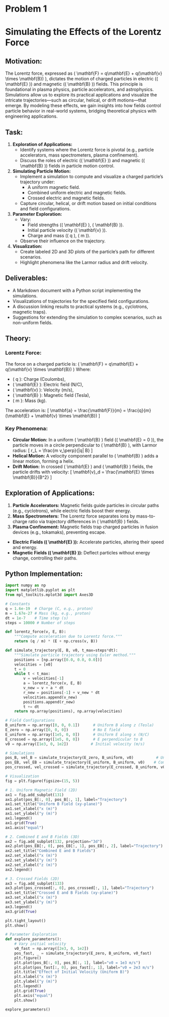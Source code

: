 # Problem 1
# Simulating the Effects of the Lorentz Force

## Motivation:
The Lorentz force, expressed as \( \mathbf{F} = q\mathbf{E} + q(\mathbf{v} \times \mathbf{B}) \), dictates the motion of charged particles in electric (\( \mathbf{E} \)) and magnetic (\( \mathbf{B} \)) fields. This principle is foundational in plasma physics, particle accelerators, and astrophysics. Simulations allow us to explore its practical applications and visualize the intricate trajectories—such as circular, helical, or drift motions—that emerge. By modeling these effects, we gain insights into how fields control particle behavior in real-world systems, bridging theoretical physics with engineering applications.

## Task:
1. **Exploration of Applications:**
   - Identify systems where the Lorentz force is pivotal (e.g., particle accelerators, mass spectrometers, plasma confinement).
   - Discuss the roles of electric (\( \mathbf{E} \)) and magnetic (\( \mathbf{B} \)) fields in particle motion control.
2. **Simulating Particle Motion:**
   - Implement a simulation to compute and visualize a charged particle’s trajectory under:
     - A uniform magnetic field.
     - Combined uniform electric and magnetic fields.
     - Crossed electric and magnetic fields.
   - Capture circular, helical, or drift motion based on initial conditions and field configurations.
3. **Parameter Exploration:**
   - Vary:
     - Field strengths (\( \mathbf{E} \), \( \mathbf{B} \)).
     - Initial particle velocity (\( \mathbf{v} \)).
     - Charge and mass (\( q \), \( m \)).
   - Observe their influence on the trajectory.
4. **Visualization:**
   - Create labeled 2D and 3D plots of the particle’s path for different scenarios.
   - Highlight phenomena like the Larmor radius and drift velocity.

## Deliverables:
- A Markdown document with a Python script implementing the simulations.
- Visualizations of trajectories for the specified field configurations.
- A discussion linking results to practical systems (e.g., cyclotrons, magnetic traps).
- Suggestions for extending the simulation to complex scenarios, such as non-uniform fields.

## Theory:

### Lorentz Force:
The force on a charged particle is:
\( \mathbf{F} = q\mathbf{E} + q(\mathbf{v} \times \mathbf{B}) \)
Where:
- \( q \): Charge (Coulombs),
- \( \mathbf{E} \): Electric field (N/C),
- \( \mathbf{v} \): Velocity (m/s),
- \( \mathbf{B} \): Magnetic field (Tesla),
- \( m \): Mass (kg).

The acceleration is:
\[
\mathbf{a} = \frac{\mathbf{F}}{m} = \frac{q}{m}(\mathbf{E} + \mathbf{v} \times \mathbf{B})
\]

### Key Phenomena:
- **Circular Motion:** In a uniform \( \mathbf{B} \) field (\( \mathbf{E} = 0 \)), the particle moves in a circle perpendicular to \( \mathbf{B} \), with Larmor radius:
  \[
  r_L = \frac{m v_\perp}{|q| B}
  \]
- **Helical Motion:** A velocity component parallel to \( \mathbf{B} \) adds a linear motion, forming a helix.
- **Drift Motion:** In crossed \( \mathbf{E} \) and \( \mathbf{B} \) fields, the particle drifts with velocity:
  \[
  \mathbf{v}_d = \frac{\mathbf{E} \times \mathbf{B}}{B^2}
  \]

## Exploration of Applications:
1. **Particle Accelerators:** Magnetic fields guide particles in circular paths (e.g., cyclotrons), while electric fields boost their energy.
2. **Mass Spectrometers:** The Lorentz force separates ions by mass-to-charge ratio via trajectory differences in \( \mathbf{B} \) fields.
3. **Plasma Confinement:** Magnetic fields trap charged particles in fusion devices (e.g., tokamaks), preventing escape.

- **Electric Fields (\( \mathbf{E} \)):** Accelerate particles, altering their speed and energy.
- **Magnetic Fields (\( \mathbf{B} \)):** Deflect particles without energy change, controlling their paths.

## Python Implementation:

```python
import numpy as np
import matplotlib.pyplot as plt
from mpl_toolkits.mplot3d import Axes3D

# Constants
q = 1.6e-19  # Charge (C, e.g., proton)
m = 1.67e-27 # Mass (kg, e.g., proton)
dt = 1e-7    # Time step (s)
steps = 10000 # Number of steps

def lorentz_force(v, E, B):
    """Compute acceleration due to Lorentz force."""
    return (q / m) * (E + np.cross(v, B))

def simulate_trajectory(E, B, v0, t_max=steps*dt):
    """Simulate particle trajectory using Euler method."""
    positions = [np.array([0.0, 0.0, 0.0])]
    velocities = [v0]
    t = 0
    while t < t_max:
        v = velocities[-1]
        a = lorentz_force(v, E, B)
        v_new = v + a * dt
        r_new = positions[-1] + v_new * dt
        velocities.append(v_new)
        positions.append(r_new)
        t += dt
    return np.array(positions), np.array(velocities)

# Field Configurations
B_uniform = np.array([0, 0, 0.1])      # Uniform B along z (Tesla)
E_zero = np.array([0, 0, 0])           # No E field
E_uniform = np.array([1e5, 0, 0])      # Uniform E along x (N/C)
E_crossed = np.array([1e5, 0, 0])      # E perpendicular to B
v0 = np.array([1e3, 0, 1e2])          # Initial velocity (m/s)

# Simulations
pos_B, vel_B = simulate_trajectory(E_zero, B_uniform, v0)          # Uniform B
pos_EB, vel_EB = simulate_trajectory(E_uniform, B_uniform, v0)    # Combined E and B
pos_crossed, vel_crossed = simulate_trajectory(E_crossed, B_uniform, v0)  # Crossed fields

# Visualization
fig = plt.figure(figsize=(15, 5))

# 1. Uniform Magnetic Field (2D)
ax1 = fig.add_subplot(131)
ax1.plot(pos_B[:, 0], pos_B[:, 1], label="Trajectory")
ax1.set_title("Uniform B Field (xy-plane)")
ax1.set_xlabel("x (m)")
ax1.set_ylabel("y (m)")
ax1.legend()
ax1.grid(True)
ax1.axis("equal")

# 2. Combined E and B Fields (3D)
ax2 = fig.add_subplot(132, projection="3d")
ax2.plot(pos_EB[:, 0], pos_EB[:, 1], pos_EB[:, 2], label="Trajectory")
ax2.set_title("Combined E and B Fields")
ax2.set_xlabel("x (m)")
ax2.set_ylabel("y (m)")
ax2.set_zlabel("z (m)")
ax2.legend()

# 3. Crossed Fields (2D)
ax3 = fig.add_subplot(133)
ax3.plot(pos_crossed[:, 0], pos_crossed[:, 1], label="Trajectory")
ax3.set_title("Crossed E and B Fields (xy-plane)")
ax3.set_xlabel("x (m)")
ax3.set_ylabel("y (m)")
ax3.legend()
ax3.grid(True)

plt.tight_layout()
plt.show()

# Parameter Exploration
def explore_parameters():
    # Vary initial velocity
    v0_fast = np.array([2e3, 0, 1e2])
    pos_fast, _ = simulate_trajectory(E_zero, B_uniform, v0_fast)
    plt.figure()
    plt.plot(pos_B[:, 0], pos_B[:, 1], label="v0 = 1e3 m/s")
    plt.plot(pos_fast[:, 0], pos_fast[:, 1], label="v0 = 2e3 m/s")
    plt.title("Effect of Initial Velocity (Uniform B)")
    plt.xlabel("x (m)")
    plt.ylabel("y (m)")
    plt.legend()
    plt.grid(True)
    plt.axis("equal")
    plt.show()

explore_parameters()
```